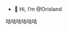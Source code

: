 - 👋 Hi, I’m @Orisland

咕咕咕咕咕咕

<!---
Orisland/Orisland is a ✨ special ✨ repository because its `README.md` (this file) appears on your GitHub profile.
You can click the Preview link to take a look at your changes.
--->
